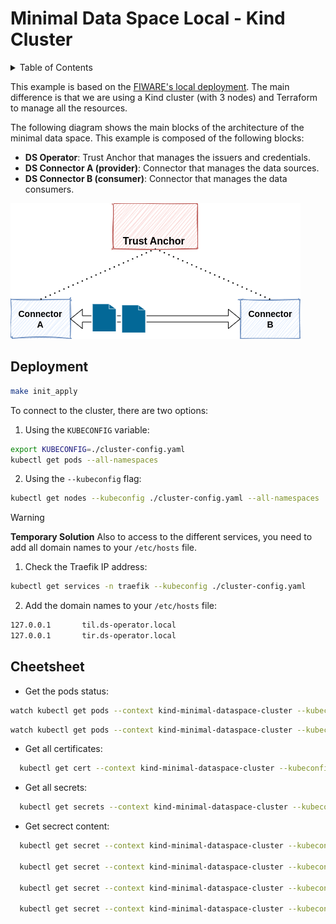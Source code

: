 # Minimal Data Space Local - Kind Cluster

<!-- TABLE OF CONTENTS -->
<details>
  <summary>Table of Contents</summary>
  <ol>
    <li>
        <a href="#ds-operator-trust-anchor">DS Operator (Trust Anchor)</a>
    </li>
    <li>
        <a href="#example-of-use">Example of use</a>
    </li>
  </ol>
</details>

This example is based on the [FIWARE's local deployment](https://github.com/FIWARE/data-space-connector/blob/main/doc/deployment-integration/local-deployment/LOCAL.MD). The main difference is that we are using a Kind cluster (with 3 nodes) and Terraform to manage all the resources.

The following diagram shows the main blocks of the architecture of the minimal data space. This example is composed of the following blocks:

- **DS Operator**: Trust Anchor that manages the issuers and credentials.
- **DS Connector A (provider)**: Connector that manages the data sources.
- **DS Connector B (consumer)**: Connector that manages the data consumers.

![minimal_ds](./images/minimum_dataspace_arch.png)

## Deployment

```bash
make init_apply
```

To connect to the cluster, there are two options:

1. Using the `KUBECONFIG` variable:
  ```bash
  export KUBECONFIG=./cluster-config.yaml
  kubectl get pods --all-namespaces
  ```
2. Using the `--kubeconfig` flag:
  ```bash
  kubectl get nodes --kubeconfig ./cluster-config.yaml --all-namespaces
  ```
> [!WARNING]
>
> **Temporary Solution** Also to access to the different services, you need to add all domain names to your `/etc/hosts` file.
>
> 1. Check the Traefik IP address: 
>
> ```bash
> kubectl get services -n traefik --kubeconfig ./cluster-config.yaml
> ```
>
> 2. Add the domain names to your `/etc/hosts` file:
>
> ```bash
> 127.0.0.1       til.ds-operator.local
> 127.0.0.1       tir.ds-operator.local
> ```



## Cheetsheet

- Get the pods status:
```bash
watch kubectl get pods --context kind-minimal-dataspace-cluster --kubeconfig ./cluster-config.yaml --all-namespaces
```

```bash
watch kubectl get pods --context kind-minimal-dataspace-cluster --kubeconfig ./cluster-config.yaml -n provider-a
```

- Get all certificates:
```bash
  kubectl get cert --context kind-minimal-dataspace-cluster --kubeconfig ./cluster-config.yaml --all-namespaces
```

- Get all secrets:
```bash
  kubectl get secrets --context kind-minimal-dataspace-cluster --kubeconfig ./cluster-config.yaml --all-namespaces
```

- Get secrect content:
```bash
  kubectl get secret --context kind-minimal-dataspace-cluster --kubeconfig ./cluster-config.yaml -n <namespace_name> <secret_name> -o jsonpath="{.data['tls\.crt']}" | base64 --decode

  kubectl get secret --context kind-minimal-dataspace-cluster --kubeconfig ./cluster-config.yaml -n ds-operator mysql-database-secret -o json

  kubectl get secret --context kind-minimal-dataspace-cluster --kubeconfig ./cluster-config.yaml -n ds-operator mysql-database-secret -o jsonpath="{.data}" | jq

  kubectl get secret --context kind-minimal-dataspace-cluster --kubeconfig ./cluster-config.yaml -n ds-operator mysql-database-secret -o json | jq -r '.data | to_entries[] | .key + ": " + (.value | @base64d)'
```